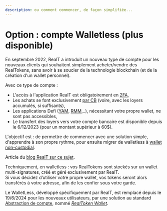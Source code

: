 ```yaml
---
description: ou comment commencer, de façon simplifiée...
---
```


# Option : compte Walletless (plus disponible)

En septembre 2022, RealT a introduit un nouveau type de compte pour les nouveaux clients qui souhaitent simplement acheter/vendre des RealTokens, sans avoir à se soucier de la technologie blockchain (et de la création d'un wallet personnel).

Avec ce type de compte :

* L'accès à l'application RealT est obligatoirement en [2FA](acces-en-2fa-a-votre-compte.md),
* Les achats se font exclusivement [par CB](acheter-des-realtokens/mode-de-paiement-realt.md) (voire, avec les loyers accumulés, si suffisants),
* Les applications Defi ([YAM](../defi-realt/dex-swap/yam.md), [RMM](../defi-realt/rmm/),..), nécessitant votre propre wallet, ne sont pas accessibles,
* Le transfert des loyers vers votre compte bancaire est  disponible depuis le 6/12/2023 (pour un montant supérieur à 60$).

L'objectif est : de permettre de commencer avec une solution simple, d'apprendre à son propre rythme, pour ensuite migrer de walletless à [wallet non-custodial](../portefeuille/).

Article du [blog RealT sur ce sujet](https://realt.co/episode-7-en-route-vers-ladoption-de-masse-web-3-realt-continue-dinnover/).

Techniquement, en walletless : vos RealTokens sont stockés sur un wallet multi-signatures, créé et géré exclusivement par RealT.\
Si vous décidez d’utiliser votre propre wallet, vos tokens seront alors transférés à votre adresse, afin de les confier sous votre garde.

Le WalletLess, développé spécifiquement par RealT, est remplacé depuis le 19/6/2024 pour les nouveaux utilisateurs, par une solution au standard [Abstraction de compte](https://cryptoast.fr/utiliser-blockchain-sans-wallet-eip-4337-ethereum-rend-possible-abstraction-compte/), nommé [_RealToken Wallet_](option-realtoken-wallet-account-abstraction/creation-du-realtoken-wallet-a-la-creation-dun-compte-realt.md)_._
